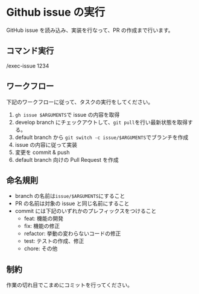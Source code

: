 # Github issue の実行

GitHub issue を読み込み、実装を行なって、PR の作成まで行います。

## コマンド実行

/exec-issue 1234

<!-- >この場合 $ARGUMENTS = 1234 <-->

## ワークフロー

下記のワークフローに従って、タスクの実行をしてください。

1. `gh issue $ARGUMENTS`で issue の内容を取得
2. develop branch にチェックアウトして、`git pull`を行い最新状態を取得する。
3. default branch から `git switch -c issue/$ARGUMENTS`でブランチを作成
4. issue の内容に従って実装
5. 変更を commit & push
6. default branch 向けの Pull Request を作成

## 命名規則

- branch の名前は`issue/$ARGUMENTS`にすること
- PR の名前は対象の issue と同じ名前にすること
- commit には下記のいずれかのプレフィックスをつけること
  - feat: 機能の開発
  - fix: 機能の修正
  - refactor: 挙動の変わらないコードの修正
  - test: テストの作成、修正
  - chore: その他

## 制約

作業の切れ目でこまめにコミットを行ってください。
